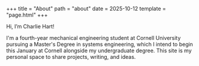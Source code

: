 +++
title = "About"
path = "about"
date = 2025-10-12
template = "page.html"
+++

Hi, I’m Charlie Hart!

I'm a fourth-year mechanical engineering student at Cornell University pursuing a Master's Degree in systems engineering, which I intend to begin this January at Cornell alongside my undergraduate degree.
This site is my personal space to share projects, writing, and ideas.
